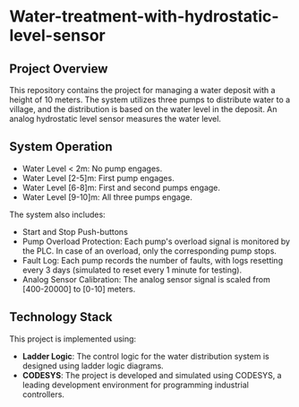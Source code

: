 # Water-treatment-with-hydrostatic-level-sensor

## Project Overview
This repository contains the project for managing a water deposit with a height of 10 meters. The system utilizes three pumps to distribute water to a village, and the distribution is based on the water level in the deposit. An analog hydrostatic level sensor measures the water level.

## System Operation
- Water Level < 2m: No pump engages.
- Water Level [2-5]m: First pump engages.
- Water Level [6-8]m: First and second pumps engage.
- Water Level [9-10]m: All three pumps engage.

The system also includes:
- Start and Stop Push-buttons
- Pump Overload Protection: Each pump's overload signal is monitored by the PLC. In case of an overload, only the corresponding pump stops.
- Fault Log: Each pump records the number of faults, with logs resetting every 3 days (simulated to reset every 1 minute for testing).
- Analog Sensor Calibration: The analog sensor signal is scaled from [400-20000] to [0-10] meters.

## Technology Stack
This project is implemented using:
- **Ladder Logic**: The control logic for the water distribution system is designed using ladder logic diagrams.
- **CODESYS**: The project is developed and simulated using CODESYS, a leading development environment for programming industrial controllers.
